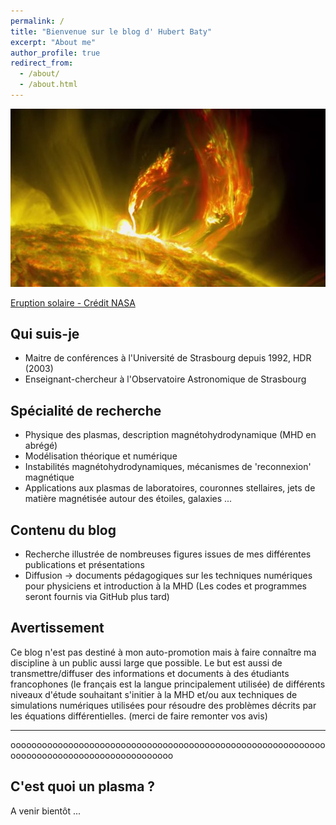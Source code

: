```yaml
---
permalink: /
title: "Bienvenue sur le blog d' Hubert Baty"
excerpt: "About me"
author_profile: true
redirect_from: 
  - /about/
  - /about.html
---
```


![](/images/image.jpg)

[Eruption solaire - Crédit NASA](#)





## Qui suis-je

- Maitre de conférences à l'Université de Strasbourg depuis 1992, HDR (2003)
- Enseignant-chercheur à l'Observatoire Astronomique de Strasbourg

## Spécialité de recherche
- Physique des plasmas, description magnétohydrodynamique (MHD en abrégé)
- Modélisation théorique et numérique
- Instabilités magnétohydrodynamiques, mécanismes de 'reconnexion' magnétique
- Applications aux plasmas de laboratoires, couronnes stellaires, jets de matière magnétisée autour des étoiles, galaxies ...

## Contenu du blog
- Recherche illustrée de nombreuses figures issues de mes différentes publications et présentations
- Diffusion -> documents pédagogiques sur les techniques numériques pour physiciens et introduction à la MHD
(Les codes et programmes seront fournis via GitHub plus tard)

## Avertissement
Ce blog n'est pas destiné à mon auto-promotion mais à faire connaître ma discipline à un public aussi large que possible. Le but est aussi de transmettre/diffuser des informations et documents à des étudiants francophones (le français est la langue principalement utilisée) de différents niveaux d'étude souhaitant s'initier à la MHD et/ou aux techniques de simulations numériques utilisées pour résoudre des problèmes décrits par les équations différentielles.
(merci de faire remonter vos avis)

******************************************************************************************************************
ooooooooooooooooooooooooooooooooooooooooooooooooooooooooooooooooooooooooooooooooooooooooooo


## C'est quoi un plasma ?
A venir bientôt ... 



